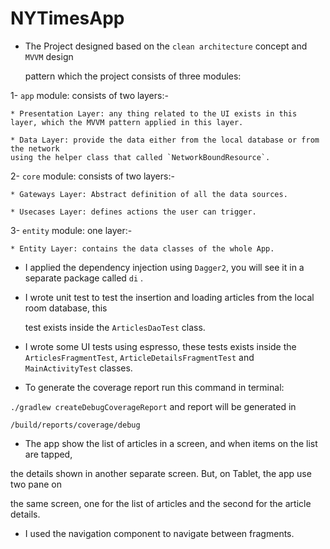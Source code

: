 NYTimesApp 
==========

* The Project designed based on the `clean architecture` concept and `MVVM` design
  
  pattern which the project consists of three modules:

1- `app` module: consists of two layers:-

    * Presentation Layer: any thing related to the UI exists in this
    layer, which the MVVM pattern applied in this layer.
           
    * Data Layer: provide the data either from the local database or from the network 
    using the helper class that called `NetworkBoundResource`.
       
2- `core` module: consists of two layers:-

    * Gateways Layer: Abstract definition of all the data sources.
        
    * Usecases Layer: defines actions the user can trigger.
    
3- `entity` module: one layer:-

    * Entity Layer: contains the data classes of the whole App.


* I applied the dependency injection using `Dagger2`, you will see it in a separate package called `di` .

* I wrote unit test to test the insertion and loading articles from the local room database, this 

  test exists inside the `ArticlesDaoTest` class.

* I wrote some UI tests using espresso, these tests exists inside the `ArticlesFragmentTest`, 
    `ArticleDetailsFragmentTest` and `MainActivityTest` classes.

* To generate the coverage report run this command in terminal:

 `./gradlew createDebugCoverageReport` and report will be generated in 
 
 `/build/reports/coverage/debug`

* The app show the list of articles in a screen, and when items on the list are tapped,

 the details shown in another separate screen. But, on Tablet, the app use two pane on 

 the same screen, one for the list of articles and the second for the article details.

* I used the navigation component to navigate between fragments.